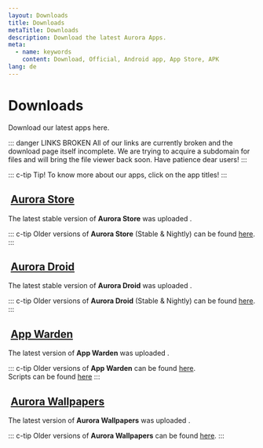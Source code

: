```yaml
---
layout: Downloads
title: Downloads
metaTitle: Downloads
description: Download the latest Aurora Apps.
meta:
  - name: keywords
    content: Download, Official, Android app, App Store, APK
lang: de
---
```


# Downloads <cloud-download-icon size="38px" color="#b071e3" />

Download our latest apps here.

::: danger LINKS BROKEN
All of our links are currently broken and the download page itself incomplete. We are trying to acquire a subdomain for files and will bring the file viewer back soon. Have patience dear users!
:::

::: c-tip Tip!
To know more about our apps, click on the app titles!
:::

## <img class="headerLogo" :src="$withBase('/icons/aurora_store.webp')"> [Aurora Store](/download/AuroraStore/)

The latest stable version of **Aurora Store** was uploaded <ReleaseDate store />.

<DownloadButtons storeStable storeNightly />

<AuroraChangelogs store />

::: c-tip
Older versions of **Aurora Store** (Stable & Nightly) can be found [here](https://goolag.store/AuroraStore/).
:::

## <img class="headerLogo" :src="$withBase('/icons/aurora_droid.webp')"> [Aurora Droid](/download/AuroraDroid/)

The latest stable version of **Aurora Droid** was uploaded <ReleaseDate droid />.

<DownloadButtons droidStable droidNightly />

<AuroraChangelogs droid />

::: c-tip
Older versions of **Aurora Droid** (Stable & Nightly) can be found [here](https://goolag.store/AuroraDroid/).
:::

## <img class="headerLogo" :src="$withBase('/icons/app_warden.webp')"> [App Warden](/download/AppWarden/)

The latest version of **App Warden** was uploaded <ReleaseDate warden />.

<DownloadButtons warden />

<AuroraChangelogs warden />

::: c-tip
Older versions of **App Warden** can be found [here](https://goolag.store/AppWarden/Stable/). \
Scripts can be found [here](https://goolag.store/AppWarden/Scripts/)
:::

## <img class="headerLogo" :src="$withBase('/icons/aurora_wallpapers.webp')"> [Aurora Wallpapers](/download/AuroraWallpapers/)

The latest version of **Aurora Wallpapers** was uploaded <ReleaseDate walls />.

<DownloadButtons walls />

<AuroraChangelogs walls />

::: c-tip
Older versions of **Aurora Wallpapers** can be found [here](https://goolag.store/Wallpapers/).
:::
